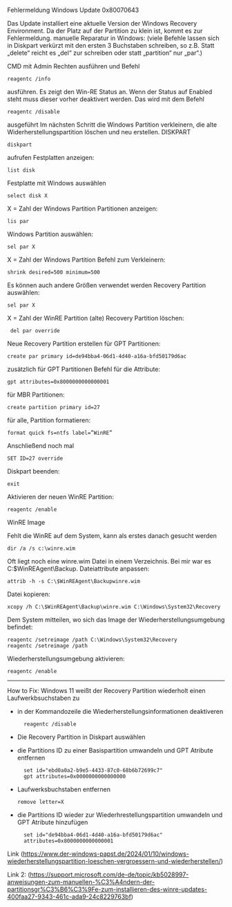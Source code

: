 

Fehlermeldung Windows Update 0x80070643

Das Update installiert eine aktuelle Version der Windows Recovery Environment. Da der Platz auf der Partition zu klein ist, kommt es zur Fehlermeldung.
manuelle Reparatur in Windows: (viele Befehle lassen sich in Diskpart verkürzt mit den ersten 3 Buchstaben schreiben, so z.B. Statt „delete“ reicht es „del“ zur schreiben oder statt „partition“ nur „par“.)

CMD mit Admin Rechten ausführen und Befehl

    reagentc /info

ausführen. Es zeigt den Win-RE Status an. Wenn der Status auf Enabled steht muss dieser vorher deaktivert werden. Das wird mit dem Befehl

    reagentc /disable

ausgeführt
Im nächsten Schritt die Windows Partition verkleinern, die alte Widerherstellungspartition löschen und neu erstellen.
DISKPART

    diskpart

aufrufen
Festplatten anzeigen:

    list disk

Festplatte mit Windows auswählen

    select disk X

X = Zahl der Windows Partition
Partitionen anzeigen:

    lis par

Windows Partition auswählen:

    sel par X

X = Zahl der Windows Partition
Befehl zum Verkleinern:

    shrink desired=500 minimum=500

Es können auch andere Größen verwendet werden
Recovery Partition auswählen:

    sel par X

 X = Zahl der WinRE Partition
 (alte) Recovery Partition löschen:

     del par override

Neue Recovery Partition erstellen
für GPT Partitionen:

    create par primary id=de94bba4-06d1-4d40-a16a-bfd50179d6ac

zusätzlich für GPT Partitionen Befehl für die Attribute:

    gpt attributes=0x8000000000000001

für MBR Partitionen:

    create partition primary id=27

für alle, Partition formatieren:

    format quick fs=ntfs label=”WinRE”

Anschließend noch mal

    SET ID=27 override

Diskpart beenden:

    exit

Aktivieren der neuen WinRE Partition:

    reagentc /enable

WinRE Image

Fehlt die WinRE auf dem System, kann als erstes danach gesucht werden

    dir /a /s c:\winre.wim

Oft liegt noch eine winre.wim Datei in einem Verzeichnis. Bei mir war es C:\$WinREAgent\Backup.
Dateiattribute anpassen:

    attrib -h -s C:\$WinREAgent\Backupwinre.wim

Datei kopieren:

    xcopy /h C:\$WinREAgent\Backup\winre.wim C:\Windows\System32\Recovery

Dem System mitteilen, wo sich das Image der Wiederherstellungsumgebung befindet:

    reagentc /setreimage /path C:\Windows\System32\Recovery
    reagentc /setreimage /path 

Wiederherstellungsumgebung aktivieren:

    reagentc /enable

---
How to Fix: Windows 11 weißt der Recovery Partition wiederholt einen Laufwerkbsuchstaben zu
- in der Kommandozeile die Wiederherstellungsinformationen deaktiveren

        reagentc /disable
      
- Die Recovery Partition in Diskpart auswählen
- die Partitions ID zu einer Basispartition umwandeln und GPT Atribute entfernen

        set id="ebd0a0a2-b9e5-4433-87c0-68b6b72699c7"
        gpt attributes=0x0000000000000000

- Laufwerksbuchstaben entfernen

      remove letter=X
- die Partitions ID wieder zur Wiederhrestellungspartition umwandeln und GPT Atribute hinzufügen

        set id="de94bba4-06d1-4d40-a16a-bfd50179d6ac"
        attributes=0x8000000000000001



Link (https://www.der-windows-papst.de/2024/01/10/windows-wiederherstellungspartition-loeschen-vergroessern-und-wiederherstellen/)

Link 2: (https://support.microsoft.com/de-de/topic/kb5028997-anweisungen-zum-manuellen-%C3%A4ndern-der-partitionsgr%C3%B6%C3%9Fe-zum-installieren-des-winre-updates-400faa27-9343-461c-ada9-24c8229763bf)

